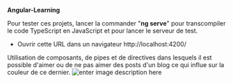 
**Angular-Learning**


Pour tester ces projets, lancer la commander "**ng serve**" pour transcompiler le code TypeScript en JavaScript et pour lancer le serveur de test.
- Ouvrir cette URL dans un navigateur http://localhost:4200/


Utilisation de composants, de pipes et de directives dans lesquels il est possible d'aimer ou de ne pas aimer des posts d'un blog ce qui influe sur la couleur de ce dernier.
![enter image description here](https://i.imgur.com/7xaA31F.png[)
